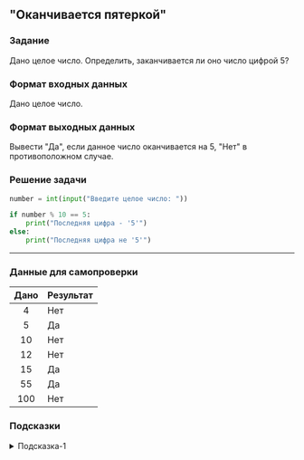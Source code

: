 ## "Оканчивается пятеркой"

### Задание

Дано целое число. Определить, заканчивается ли оно число цифрой 5?

### Формат входных данных

Дано целое число.

### Формат выходных данных

Вывести "Да", если данное число оканчивается на 5, "Нет" в противоположном случае.

### Решение задачи

```python
number = int(input("Введите целое число: "))

if number % 10 == 5:
    print("Последняя цифра - '5'")
else:
    print("Последняя цифра не '5'")

```

---

### Данные для самопроверки

| Дано | Результат |
| :---: | --- |
|    4    | Нет |
|    5    | Да  |
|    10    | Нет |
|    12    | Нет  |
|    15   | Да  |
|    55   | Да  |
|    100   | Нет  |
### Подсказки

<details>
<summary>Подсказка-1</summary>
Остаток от деления на 10, позволит вам получить последнюю цифру числа.
</details>
